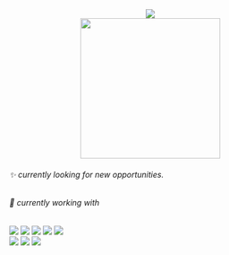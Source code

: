 <div align="center">
  <a href="https://hits.seeyoufarm.com"><img src="https://hits.seeyoufarm.com/api/count/incr/badge.svg?url=https%3A%2F%2Fgithub.com%2Fyunjoa&count_bg=%23000000&title_bg=%23FFD400&icon=devrant.svg&icon_color=%23E7E7E7&title=hi%2C+there&edge_flat=false"/></a>
  <br>
  <img width="250" src="https://user-images.githubusercontent.com/52683681/150187480-6d3dbe08-5bb4-479c-94ec-ed668af6e4cb.gif">
</div>
 
 
 
 
<div align="left">

  <h6>✨ currently looking for new opportunities.</h6>
  
  <h6>🎨 currently working with</h6>
    <img src="https://img.shields.io/badge/html5-222222?style=flat-square&logo=html5&logoColor=white"/>
    <img src="https://img.shields.io/badge/css3-222222?style=flat-square&logo=CSS3&logoColor=white"/>
    <img src="https://img.shields.io/badge/Sass-222222?style=flat-square&logo=Sass&logoColor=white"/>
    <img src="https://img.shields.io/badge/JavaScript-222222?style=flat-square&logo=JavaScript&logoColor=white"/>
    <img src="https://img.shields.io/badge/jQuery-222222?style=flat-square&logo=jQuery&logoColor=white"/>
    <br>
    <img src="https://img.shields.io/badge/Photoshop-222222?style=flat-square&logo=Adobe Photoshop&logoColor=white"/>
    <img src="https://img.shields.io/badge/Illustrator-222222?style=flat-square&logo=Adobe Illustrator&logoColor=white"/>
    <img src="https://img.shields.io/badge/InDesign-222222?style=flat-square&logo=Adobe InDesign&logoColor=white"/>



</div>
